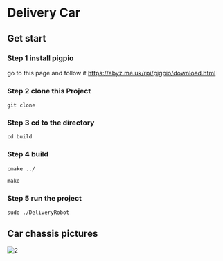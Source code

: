 # Delivery Car

## Get start
### Step 1 install pigpio
go to this page and follow it
https://abyz.me.uk/rpi/pigpio/download.html
### Step 2 clone this Project
```
git clone 
```
### Step 3 cd to the directory
```
cd build
```
### Step 4 build
```
cmake ../
```
```
make
```
### Step 5 run the project
```
sudo ./DeliveryRobot
```

## Car chassis pictures

![2](https://github.com/DYXO/Delivery_Car/assets/166942680/90b629d5-17f5-4ee4-8a55-03e151761e9a)


